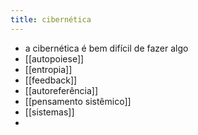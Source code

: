 ```yaml
---
title: cibernética
---
```


- a cibernética é bem difícil de fazer algo
- [[autopoiese]]
- [[entropia]]
- [[feedback]]
- [[autoreferência]]
- [[pensamento sistêmico]]
- [[sistemas]]
-